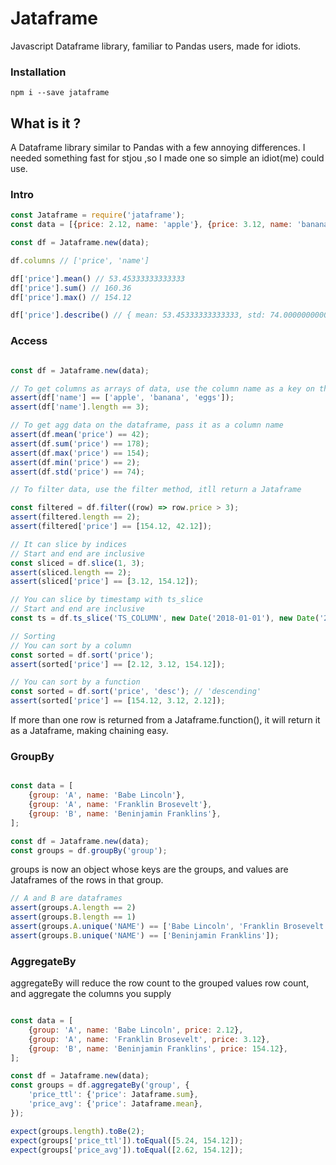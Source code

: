 # Jataframe

Javascript Dataframe library, familiar to Pandas users, made for idiots.

### Installation

```npm i --save jataframe```

## What is it ?

A Dataframe library similar to Pandas with a few annoying differences. I needed something fast for stjou ,so I made one
so simple an idiot(me) could use.

### Intro

```javascript
const Jataframe = require('jataframe');
const data = [{price: 2.12, name: 'apple'}, {price: 3.12, name: 'banana'}, {price: 154.12, name: 'eggs'}];

const df = Jataframe.new(data);

df.columns // ['price', 'name']

df['price'].mean() // 53.45333333333333
df['price'].sum() // 160.36
df['price'].max() // 154.12

df['price'].describe() // { mean: 53.45333333333333, std: 74.00000000000001, min: 2.12, max: 154.12, count: 3 }
```

### Access

```javascript

const df = Jataframe.new(data);

// To get columns as arrays of data, use the column name as a key on the dataframe
assert(df['name'] == ['apple', 'banana', 'eggs']);
assert(df['name'].length == 3);

// To get agg data on the dataframe, pass it as a column name
assert(df.mean('price') == 42);
assert(df.sum('price') == 178);
assert(df.max('price') == 154);
assert(df.min('price') == 2);
assert(df.std('price') == 74);

// To filter data, use the filter method, itll return a Jataframe

const filtered = df.filter((row) => row.price > 3);
assert(filtered.length == 2);
assert(filtered['price'] == [154.12, 42.12]);

// It can slice by indices 
// Start and end are inclusive
const sliced = df.slice(1, 3);
assert(sliced.length == 2);
assert(sliced['price'] == [3.12, 154.12]);

// You can slice by timestamp with ts_slice 
// Start and end are inclusive
const ts = df.ts_slice('TS_COLUMN', new Date('2018-01-01'), new Date('2018-01-03'));

// Sorting 
// You can sort by a column
const sorted = df.sort('price');
assert(sorted['price'] == [2.12, 3.12, 154.12]);

// You can sort by a function
const sorted = df.sort('price', 'desc'); // 'descending'
assert(sorted['price'] == [154.12, 3.12, 2.12]);

```

If more than one row is returned from a Jataframe.function(), it will return it as a Jataframe, making chaining easy.

### GroupBy

```javascript

const data = [
    {group: 'A', name: 'Babe Lincoln'},
    {group: 'A', name: 'Franklin Brosevelt'},
    {group: 'B', name: 'Beninjamin Franklins'},
];

const df = Jataframe.new(data);
const groups = df.groupBy('group');
```

groups is now an object whose keys are the groups, and values are Jataframes of the rows in that group.

```javascript
// A and B are dataframes 
assert(groups.A.length == 2)
assert(groups.B.length == 1)
assert(groups.A.unique('NAME') == ['Babe Lincoln', 'Franklin Brosevelt']);
assert(groups.B.unique('NAME') == ['Beninjamin Franklins']);

```

### AggregateBy

aggregateBy will reduce the row count to the grouped values row count, and aggregate the columns you supply

```javascript

const data = [
    {group: 'A', name: 'Babe Lincoln', price: 2.12},
    {group: 'A', name: 'Franklin Brosevelt', price: 3.12},
    {group: 'B', name: 'Beninjamin Franklins', price: 154.12},
];

const df = Jataframe.new(data);
const groups = df.aggregateBy('group', {
    'price_ttl': {'price': Jataframe.sum},
    'price_avg': {'price': Jataframe.mean},
});

expect(groups.length).toBe(2);
expect(groups['price_ttl']).toEqual([5.24, 154.12]);
expect(groups['price_avg']).toEqual([2.62, 154.12]);

```

```


